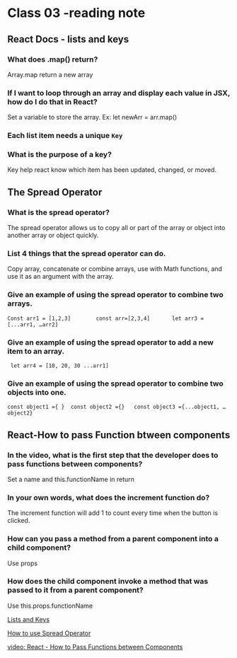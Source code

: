 # Class 03 -reading note

## React Docs - lists and keys

### What does .map() return?
Array.map return a new array
### If I want to loop through an array and display each value in JSX, how do I do that in React?
Set a variable to store the array. Ex: let newArr = arr.map()
### Each list item needs a unique `Key`
### What is the purpose of a key? 
Key help react know which item has been updated, changed, or moved. 

## The Spread Operator
### What is the spread operator?  
The spread operator allows us to copy all or part of the array or object into another array or object quickly.
### List 4 things that the spread operator can do. 
Copy array, concatenate or combine arrays, use with Math functions, and use it as an argument with the array. 
### Give an example of using the spread operator to combine two arrays. 
    Const arr1 = [1,2,3]		const arr=[2,3,4]		let arr3 = [...arr1, …arr2] 
### Give an example of using the spread operator to add a new item to an array.
     let arr4 = [10, 20, 30 ...arr1] 
### Give an example of using the spread operator to combine two objects into one.
    const object1 ={ } 	const object2 ={} 	const object3 ={...object1, …object2}

## React-How to pass Function btween components
### In the video, what is the first step that the developer does to pass functions between components? 
Set a name and this.functionName in return 
### In your own words, what does the increment function do?
The increment function will add 1 to count every time when the button is clicked. 
### How can you pass a method from a parent component into a child component? 
Use props
### How does the child component invoke a method that was passed to it from a parent component?
Use this.props.functionName


[Lists and Keys](https://reactjs.org/docs/lists-and-keys.html#rendering-multiple-components)

[How to use Spread Operator](https://medium.com/coding-at-dawn/how-to-use-the-spread-operator-in-javascript-b9e4a8b06fab)

[video: React - How to Pass Functions between Components](https://www.youtube.com/watch?v=c05OL7XbwXU)

